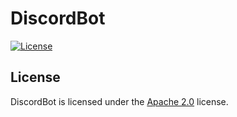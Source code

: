 # DiscordBot

[![License](https://img.shields.io/github/license/LXGaming/DiscordBot?label=License&cacheSeconds=86400)](https://github.com/LXGaming/DiscordBot/blob/master/LICENSE)

## License
DiscordBot is licensed under the [Apache 2.0](https://github.com/LXGaming/DiscordBot/blob/master/LICENSE) license.